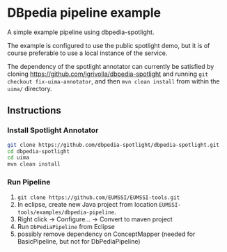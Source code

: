 DBpedia pipeline example
========================

A simple example pipeline using dbpedia-spotlight.

The example is configured to use the public spotlight demo, but it is of course preferable to use a local instance of the service.

The dependency of the spotlight annotator can currently be satisfied by cloning https://github.com/jgrivolla/dbpedia-spotlight and running `git checkout fix-uima-annotator`, and then `mvn clean install` from within the `uima/` directory.

Instructions
------------

### Install Spotlight Annotator
```bash
git clone https://github.com/dbpedia-spotlight/dbpedia-spotlight.git
cd dbpedia-spotlight
cd uima
mvn clean install
```

### Run Pipeline

1. `git clone https://github.com/EUMSSI/EUMSSI-tools.git`
2. In eclipse, create new Java project from location `EUMSSI-tools/examples/dbpedia-pipeline`.
3. Right click -> Configure... -> Convert to maven project
3. Run `DbPediaPipeline` from Eclipse
 1. possibly remove dependency on ConceptMapper (needed for BasicPipeline, but not for DbPediaPipeline)

